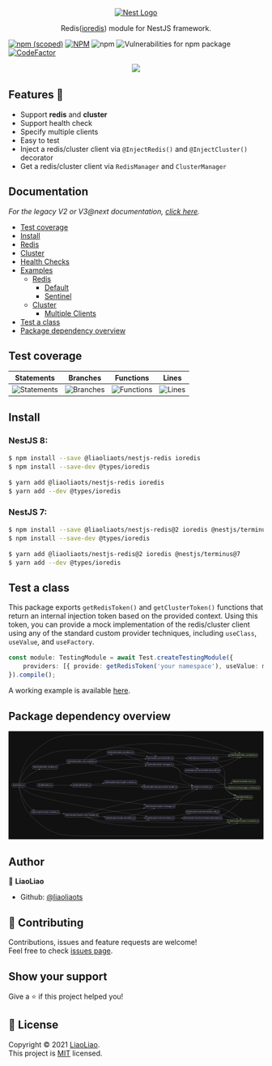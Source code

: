 <p align="center">
  <a href="https://nestjs.com/" target="blank"><img src="https://nestjs.com/img/logo_text.svg" width="320" alt="Nest Logo" /></a>
</p>

<p align="center">Redis(<a href="https://github.com/luin/ioredis" target="blank">ioredis</a>) module for NestJS framework.</p>

[![npm (scoped)](https://img.shields.io/npm/v/@liaoliaots/nestjs-redis?style=for-the-badge)](https://www.npmjs.com/package/@liaoliaots/nestjs-redis)
[![NPM](https://img.shields.io/npm/l/@liaoliaots/nestjs-redis?style=for-the-badge)](https://github.com/liaoliaots/nestjs-redis/blob/main/LICENSE)
![npm](https://img.shields.io/npm/dm/@liaoliaots/nestjs-redis?style=for-the-badge)
![Vulnerabilities for npm package](https://img.shields.io/snyk/vulnerabilities/npm/@liaoliaots/nestjs-redis?style=for-the-badge)
[![CodeFactor](https://www.codefactor.io/repository/github/liaoliaots/nestjs-redis/badge?style=for-the-badge)](https://www.codefactor.io/repository/github/liaoliaots/nestjs-redis)

<p align="center">
<a href="https://github.com/liaoliaots/nestjs-redis/actions/workflows/release.yml">
<img src="https://github.com/liaoliaots/nestjs-redis/actions/workflows/release.yml/badge.svg" />
</a>
</p>

## Features 🚀

-   Support **redis** and **cluster**
-   Support health check
-   Specify multiple clients
-   Easy to test
-   Inject a redis/cluster client via `@InjectRedis()` and `@InjectCluster()` decorator
-   Get a redis/cluster client via `RedisManager` and `ClusterManager`

## Documentation

_For the legacy V2 or V3@next documentation, [click here](docs/v2/README.md)._

-   [Test coverage](#test-coverage)
-   [Install](#install)
-   [Redis](docs/v3/redis.md)
-   [Cluster](docs/v3/cluster.md)
-   [Health Checks](docs/v3/health-checks.md)
-   [Examples](docs/v3/examples.md)
    -   [Redis](docs/v3/examples.md#redis)
        -   [Default](docs/v3/examples.md#default)
        -   [Sentinel](docs/v3/examples.md#sentinel)
    -   [Cluster](docs/v3/examples.md#cluster)
        -   [Multiple Clients](docs/v3/examples.md#multiple-clients)
-   [Test a class](#test-a-class)
-   [Package dependency overview](#package-dependency-overview)

## Test coverage

| Statements                                                                                      | Branches                                                                                    | Functions                                                                                     | Lines                                                                                 |
| ----------------------------------------------------------------------------------------------- | ------------------------------------------------------------------------------------------- | --------------------------------------------------------------------------------------------- | ------------------------------------------------------------------------------------- |
| ![Statements](https://img.shields.io/badge/statements-100%25-brightgreen.svg?style=flat-square) | ![Branches](https://img.shields.io/badge/branches-100%25-brightgreen.svg?style=flat-square) | ![Functions](https://img.shields.io/badge/functions-100%25-brightgreen.svg?style=flat-square) | ![Lines](https://img.shields.io/badge/lines-100%25-brightgreen.svg?style=flat-square) |

## Install

### NestJS 8:

```sh
$ npm install --save @liaoliaots/nestjs-redis ioredis
$ npm install --save-dev @types/ioredis
```

```sh
$ yarn add @liaoliaots/nestjs-redis ioredis
$ yarn add --dev @types/ioredis
```

### NestJS 7:

```sh
$ npm install --save @liaoliaots/nestjs-redis@2 ioredis @nestjs/terminus@7
$ npm install --save-dev @types/ioredis
```

```sh
$ yarn add @liaoliaots/nestjs-redis@2 ioredis @nestjs/terminus@7
$ yarn add --dev @types/ioredis
```

## Test a class

This package exports `getRedisToken()` and `getClusterToken()` functions that return an internal injection token based on the provided context. Using this token, you can provide a mock implementation of the redis/cluster client using any of the standard custom provider techniques, including `useClass`, `useValue`, and `useFactory`.

```TypeScript
const module: TestingModule = await Test.createTestingModule({
    providers: [{ provide: getRedisToken('your namespace'), useValue: mockClient }, YourService]
}).compile();
```

A working example is available [here](sample/01-testing-inject).

## Package dependency overview

![](docs/v3/dependency-graph.svg)

## Author

👤 **LiaoLiao**

-   Github: [@liaoliaots](https://github.com/liaoliaots)

## 🤝 Contributing

Contributions, issues and feature requests are welcome!<br />Feel free to check [issues page](https://github.com/liaoliaots/nestjs-redis/issues).

## Show your support

Give a ⭐️ if this project helped you!

## 📝 License

Copyright © 2021 [LiaoLiao](https://github.com/liaoliaots).<br />
This project is [MIT](https://github.com/liaoliaots/nestjs-redis/blob/main/LICENSE) licensed.
